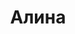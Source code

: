 ---
title: "Алина"
description: "Я юная и милая девочка. Совсем недавно в Москве, приехала её покорить, учиться и зарабатывать. Попробовала танцевать стриптиз и мне понравилось. Для меня VIP эскорт услуги стали следующим шагом к новым знакомствам с достойными мужчинами.

Я сейчас учусь на журналиста, соответственно активно изучаю языки. Занимаюсь танцами и спортом, поэтому могу порадовать тебя приватным стриптизом в уютном номере шикарного отеля.
Наше агентство ВИП эскорта сможет быстро и легко организовать нашу встречу, где мы незабываемо проведем отдых и получим удовольствие, наслаждаясь телами и эмоциями, друг друга. "
Price: "От 1000$"
height: "169"
weight: "49"
age: "19"
folder: alina2
mainImage: 1.webp
images:
  - 2.webp
  - 3.webp
---